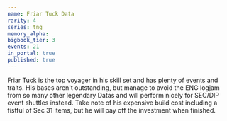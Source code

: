 ```yaml
---
name: Friar Tuck Data
rarity: 4
series: tng
memory_alpha:
bigbook_tier: 3
events: 21
in_portal: true
published: true
---
```


Friar Tuck is the top voyager in his skill set and has plenty of events and traits. His bases aren't outstanding, but manage to avoid the ENG logjam from so many other legendary Datas and will perform nicely for SEC/DIP event shuttles instead. Take note of his expensive build cost including a fistful of Sec 31 items, but he will pay off the investment when finished.
